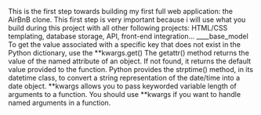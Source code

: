 This is the first step towards building my first full web application: the AirBnB clone. This first step is very important because i will use what you build during this project with all other following projects: HTML/CSS templating, database storage, API, front-end integration…
       ____base_model
         To get the value associated with a specific key 
            that does not exist in the Python dictionary, use 
            the **kwargs.get()
            The getattr() method returns the value of the named attribute of an object.
            If not found, it returns the default value provided to the function.
            Python provides the strptime() method, in its datetime class, to convert
            a string representation of the​ date/time into a date object.
**kwargs allows you to pass keyworded variable length of arguments to a function. You should use **kwargs if you want to handle named arguments in a function.

